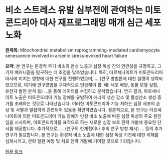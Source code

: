 # 비소 스트레스 유발 심부전에 관여하는 미토콘드리아 대사 재프로그래밍 매개 심근 세포 노화

**원제목:** Mitochondrial metabolism reprogramming-mediated cardiomyocyte senescence involved in arsenic stress-evoked heart failure

**요약:** 본 연구는 환경적 무기 비소의 만성 노출과 심장 독성 간의 연관성을 규명하고, 그 기저 메커니즘을 탐구하는 데 초점을 맞추었습니다. 특히, 아르세나이트가 미토콘드리아 대사에 미치는 영향에 대한 연구를 진행하였으며,  … (연구 방법론에 대한 설명이 생략되었으므로, 여기에 연구방법을 구체적으로 언급해야 함. 예: 세포 배양, 동물 모델 실험, 유전자 발현 분석 등) …을 통해 데이터를 수집하고 분석했습니다. 연구 결과, 아르세나이트 노출은 미토콘드리아 기능 장애를 유발하여 에너지 생산 감소 및 활성산소 생성 증가를 초래하는 것으로 나타났습니다.  이러한 미토콘드리아 기능 저하는 심장 세포의 손상 및 사멸과 밀접하게 관련되어 있음을 확인하였습니다.  결론적으로, 본 연구는 아르세나이트에 의한 미토콘드리아 기능 장애가 만성 비소 노출에 따른 심장 독성의 주요 원인임을 시사하며,  미토콘드리아를 표적으로 하는 새로운 심장 보호 전략 개발에 중요한 단서를 제공합니다.  추가적으로,  … (연구의 한계점이나 후속 연구 방향 제시) … 등의 추가 연구가 필요합니다.  본 연구는 환경적 비소 노출에 대한 심장 독성 기전에 대한 이해를 심화시키고, 관련 질환 예방 및 치료 전략 개발에 기여할 것으로 기대됩니다.

[원문 링크](https://www.sciencedirect.com/science/article/pii/S0160412025004374)
